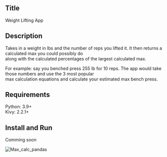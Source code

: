 ## Title
Weight Lifting App

## Description
Takes in a weight in lbs and the number of reps you lifted it. It then returns a calculated max you could possibly do  
along with the calculated percentages of the largest calculated max.

For example: say you benched press 255 lb for 10 reps. The app would take those numbers and use the 3 most popular  
max calculation equations and calculate your estimated max bench press.

## Requirements
Python: 3.9+  
Kivy: 2.2.1+

## Install and Run
Comming soon


![Max_calc_pandas](https://github.com/Beau28713/Weight_lifting_calculator/assets/65408911/bbdc684b-662d-4091-ad52-a600729ed67f)

